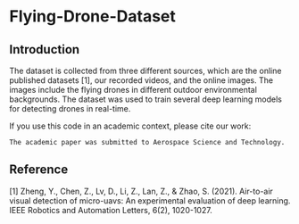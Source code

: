 # Flying-Drone-Dataset
## Introduction
The dataset is collected from three different sources, which are the online published datasets [1], our recorded videos, and the online images. The images include the flying drones in different outdoor environmental backgrounds. 
The dataset was used to train several deep learning models for detecting drones in real-time. 

If you use this code in an academic context, please cite our work:
````
The academic paper was submitted to Aerospace Science and Technology.
````
## Reference
[1] Zheng, Y., Chen, Z., Lv, D., Li, Z., Lan, Z., & Zhao, S. (2021). Air-to-air visual detection of micro-uavs: An experimental evaluation of deep learning. IEEE Robotics and Automation Letters, 6(2), 1020-1027.

